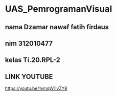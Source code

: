 # UAS_PemrogramanVisual
##  nama Dzamar nawaf fatih firdaus
##  nim  312010477
##  kelas Ti.20.RPL-2
##  LINK YOUTUBE
https://youtu.be/1vmqW1lvZY8
